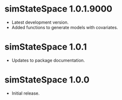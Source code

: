 # simStateSpace 1.0.1.9000

* Latest development version.
* Added functions to generate models with covariates.

# simStateSpace 1.0.1

* Updates to package documentation.

# simStateSpace 1.0.0

* Initial release.
